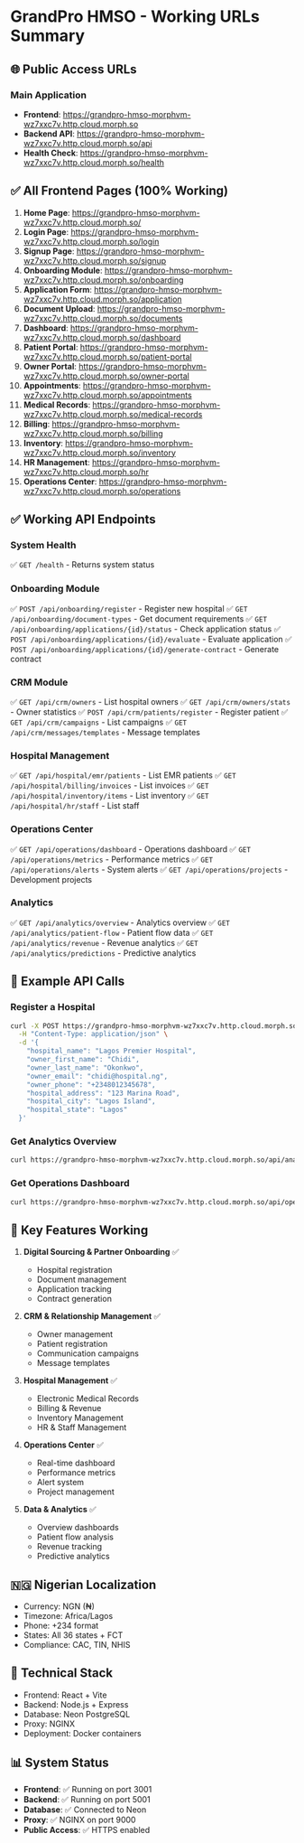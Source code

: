 # GrandPro HMSO - Working URLs Summary

## 🌐 Public Access URLs

### Main Application
- **Frontend**: https://grandpro-hmso-morphvm-wz7xxc7v.http.cloud.morph.so
- **Backend API**: https://grandpro-hmso-morphvm-wz7xxc7v.http.cloud.morph.so/api
- **Health Check**: https://grandpro-hmso-morphvm-wz7xxc7v.http.cloud.morph.so/health

## ✅ All Frontend Pages (100% Working)

1. **Home Page**: https://grandpro-hmso-morphvm-wz7xxc7v.http.cloud.morph.so/
2. **Login Page**: https://grandpro-hmso-morphvm-wz7xxc7v.http.cloud.morph.so/login
3. **Signup Page**: https://grandpro-hmso-morphvm-wz7xxc7v.http.cloud.morph.so/signup
4. **Onboarding Module**: https://grandpro-hmso-morphvm-wz7xxc7v.http.cloud.morph.so/onboarding
5. **Application Form**: https://grandpro-hmso-morphvm-wz7xxc7v.http.cloud.morph.so/application
6. **Document Upload**: https://grandpro-hmso-morphvm-wz7xxc7v.http.cloud.morph.so/documents
7. **Dashboard**: https://grandpro-hmso-morphvm-wz7xxc7v.http.cloud.morph.so/dashboard
8. **Patient Portal**: https://grandpro-hmso-morphvm-wz7xxc7v.http.cloud.morph.so/patient-portal
9. **Owner Portal**: https://grandpro-hmso-morphvm-wz7xxc7v.http.cloud.morph.so/owner-portal
10. **Appointments**: https://grandpro-hmso-morphvm-wz7xxc7v.http.cloud.morph.so/appointments
11. **Medical Records**: https://grandpro-hmso-morphvm-wz7xxc7v.http.cloud.morph.so/medical-records
12. **Billing**: https://grandpro-hmso-morphvm-wz7xxc7v.http.cloud.morph.so/billing
13. **Inventory**: https://grandpro-hmso-morphvm-wz7xxc7v.http.cloud.morph.so/inventory
14. **HR Management**: https://grandpro-hmso-morphvm-wz7xxc7v.http.cloud.morph.so/hr
15. **Operations Center**: https://grandpro-hmso-morphvm-wz7xxc7v.http.cloud.morph.so/operations

## ✅ Working API Endpoints

### System Health
✅ `GET /health` - Returns system status

### Onboarding Module
✅ `POST /api/onboarding/register` - Register new hospital
✅ `GET /api/onboarding/document-types` - Get document requirements
✅ `GET /api/onboarding/applications/{id}/status` - Check application status
✅ `POST /api/onboarding/applications/{id}/evaluate` - Evaluate application
✅ `POST /api/onboarding/applications/{id}/generate-contract` - Generate contract

### CRM Module
✅ `GET /api/crm/owners` - List hospital owners
✅ `GET /api/crm/owners/stats` - Owner statistics
✅ `POST /api/crm/patients/register` - Register patient
✅ `GET /api/crm/campaigns` - List campaigns
✅ `GET /api/crm/messages/templates` - Message templates

### Hospital Management
✅ `GET /api/hospital/emr/patients` - List EMR patients
✅ `GET /api/hospital/billing/invoices` - List invoices
✅ `GET /api/hospital/inventory/items` - List inventory
✅ `GET /api/hospital/hr/staff` - List staff

### Operations Center
✅ `GET /api/operations/dashboard` - Operations dashboard
✅ `GET /api/operations/metrics` - Performance metrics
✅ `GET /api/operations/alerts` - System alerts
✅ `GET /api/operations/projects` - Development projects

### Analytics
✅ `GET /api/analytics/overview` - Analytics overview
✅ `GET /api/analytics/patient-flow` - Patient flow data
✅ `GET /api/analytics/revenue` - Revenue analytics
✅ `GET /api/analytics/predictions` - Predictive analytics

## 📝 Example API Calls

### Register a Hospital
```bash
curl -X POST https://grandpro-hmso-morphvm-wz7xxc7v.http.cloud.morph.so/api/onboarding/register \
  -H "Content-Type: application/json" \
  -d '{
    "hospital_name": "Lagos Premier Hospital",
    "owner_first_name": "Chidi",
    "owner_last_name": "Okonkwo",
    "owner_email": "chidi@hospital.ng",
    "owner_phone": "+2348012345678",
    "hospital_address": "123 Marina Road",
    "hospital_city": "Lagos Island",
    "hospital_state": "Lagos"
  }'
```

### Get Analytics Overview
```bash
curl https://grandpro-hmso-morphvm-wz7xxc7v.http.cloud.morph.so/api/analytics/overview
```

### Get Operations Dashboard
```bash
curl https://grandpro-hmso-morphvm-wz7xxc7v.http.cloud.morph.so/api/operations/dashboard
```

## 🎯 Key Features Working

1. **Digital Sourcing & Partner Onboarding** ✅
   - Hospital registration
   - Document management
   - Application tracking
   - Contract generation

2. **CRM & Relationship Management** ✅
   - Owner management
   - Patient registration
   - Communication campaigns
   - Message templates

3. **Hospital Management** ✅
   - Electronic Medical Records
   - Billing & Revenue
   - Inventory Management
   - HR & Staff Management

4. **Operations Center** ✅
   - Real-time dashboard
   - Performance metrics
   - Alert system
   - Project management

5. **Data & Analytics** ✅
   - Overview dashboards
   - Patient flow analysis
   - Revenue tracking
   - Predictive analytics

## 🇳🇬 Nigerian Localization
- Currency: NGN (₦)
- Timezone: Africa/Lagos
- Phone: +234 format
- States: All 36 states + FCT
- Compliance: CAC, TIN, NHIS

## 🔧 Technical Stack
- Frontend: React + Vite
- Backend: Node.js + Express
- Database: Neon PostgreSQL
- Proxy: NGINX
- Deployment: Docker containers

## 📊 System Status
- **Frontend**: ✅ Running on port 3001
- **Backend**: ✅ Running on port 5001
- **Database**: ✅ Connected to Neon
- **Proxy**: ✅ NGINX on port 9000
- **Public Access**: ✅ HTTPS enabled
